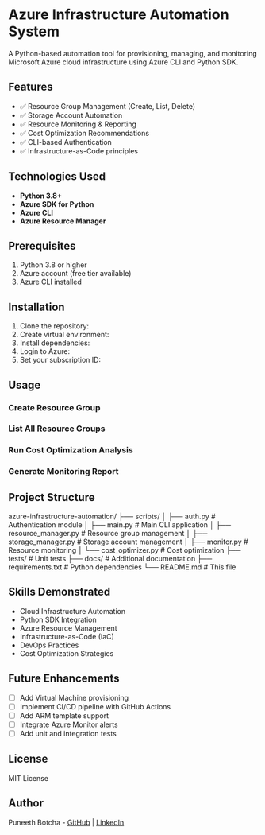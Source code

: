 # Azure Infrastructure Automation System

A Python-based automation tool for provisioning, managing, and monitoring Microsoft Azure cloud infrastructure using Azure CLI and Python SDK.

## Features

- ✅ Resource Group Management (Create, List, Delete)
- ✅ Storage Account Automation
- ✅ Resource Monitoring & Reporting
- ✅ Cost Optimization Recommendations
- ✅ CLI-based Authentication
- ✅ Infrastructure-as-Code principles

## Technologies Used

- **Python 3.8+**
- **Azure SDK for Python**
- **Azure CLI**
- **Azure Resource Manager**

## Prerequisites

1. Python 3.8 or higher
2. Azure account (free tier available)
3. Azure CLI installed

## Installation

1. Clone the repository:
2. Create virtual environment:
3. Install dependencies:
4. Login to Azure:
5. Set your subscription ID:


## Usage

### Create Resource Group

### List All Resource Groups

### Run Cost Optimization Analysis

### Generate Monitoring Report

## Project Structure

azure-infrastructure-automation/
├── scripts/
│ ├── auth.py # Authentication module
│ ├── main.py # Main CLI application
│ ├── resource_manager.py # Resource group management
│ ├── storage_manager.py # Storage account management
│ ├── monitor.py # Resource monitoring
│ └── cost_optimizer.py # Cost optimization
├── tests/ # Unit tests
├── docs/ # Additional documentation
├── requirements.txt # Python dependencies
└── README.md # This file


## Skills Demonstrated

- Cloud Infrastructure Automation
- Python SDK Integration
- Azure Resource Management
- Infrastructure-as-Code (IaC)
- DevOps Practices
- Cost Optimization Strategies

## Future Enhancements

- [ ] Add Virtual Machine provisioning
- [ ] Implement CI/CD pipeline with GitHub Actions
- [ ] Add ARM template support
- [ ] Integrate Azure Monitor alerts
- [ ] Add unit and integration tests

## License

MIT License

## Author

Puneeth Botcha - [GitHub](https://github.com/Drakeremoray13) | [LinkedIn](https://www.linkedin.com/in/puneeth-botcha-622255253/)



